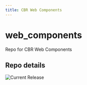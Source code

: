 ```yaml
---
title: CBR Web Components
---
```


# web_components
Repo for CBR Web Components


## Repo details

![Current Release](https://img.shields.io/badge/release-v0.2.2-blue)

